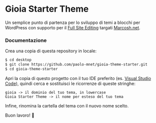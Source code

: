 # Gioia Starter Theme

Un semplice punto di partenza per lo sviluppo di temi a blocchi per WordPress con supporto per il [Full Site Editing](https://developer.wordpress.org/block-editor/getting-started/full-site-editing/) targati [Marcosh.net](https://www.marcosh.net/).

### Documentazione

Crea una copia di questa repository in locale:
```bash
$ cd desktop
$ git clone https://github.com/paolo-mnet/gioia-theme-starter.git
$ cd gioia-theme-starter
```

Apri la copia di questo progetto con il tuo IDE preferito (es. [Visual Studio Code](https://code.visualstudio.com/)), quindi cerca e sostituisci le ricorrenze di queste stringhe:

```
gioia -> il dominio del tuo tema, in lowercase
Gioia Starter Theme -> il nome per esteso del tuo tema
```

Infine, rinomina la cartella del tema con il nuovo nome scelto.

Buon lavoro! 💪 
